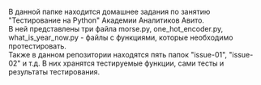 В данной папке находится домашнее задания по занятию "Тестирование на Python" Академии Аналитиков Авито. <br>
В ней представлены три файла morse.py, one_hot_encoder.py, what_is_year_now.py - файлы с функциями, которые необходимо протестировать. <br>
Также в данном репозитории находятся пять папок "issue-01", "issue-02" и т.д. В них хранятся тестируемые функции, сами тесты и результаты тестирования.
